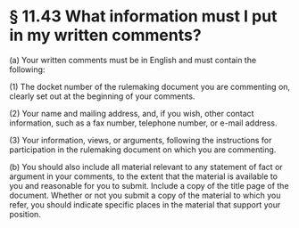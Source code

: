 # § 11.43   What information must I put in my written comments?

(a) Your written comments must be in English and must contain the following: 


(1) The docket number of the rulemaking document you are commenting on, clearly set out at the beginning of your comments. 


(2) Your name and mailing address, and, if you wish, other contact information, such as a fax number, telephone number, or e-mail address. 


(3) Your information, views, or arguments, following the instructions for participation in the rulemaking document on which you are commenting. 


(b) You should also include all material relevant to any statement of fact or argument in your comments, to the extent that the material is available to you and reasonable for you to submit. Include a copy of the title page of the document. Whether or not you submit a copy of the material to which you refer, you should indicate specific places in the material that support your position. 




